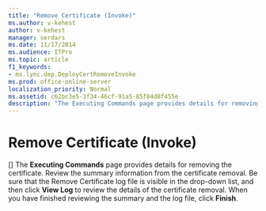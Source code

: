 ```yaml
---
title: "Remove Certificate (Invoke)"
ms.author: v-kehest
author: v-kehest
manager: serdars
ms.date: 11/17/2014
ms.audience: ITPro
ms.topic: article
f1_keywords:
- ms.lync.dep.DeployCertRemoveInvoke
ms.prod: office-online-server
localization_priority: Normal
ms.assetid: c62bc3e5-3f34-46cf-91a5-85f84d8f455e
description: "The Executing Commands page provides details for removing the certificate. Review the summary information from the certificate removal. Be sure that the Remove Certificate log file is visible in the drop-down list, and then click View Log to review the details of the certificate removal. When you have finished reviewing the summary and the log file, click Finish."
---
```


# Remove Certificate (Invoke)
[]
The **Executing Commands** page provides details for removing the certificate. Review the summary information from the certificate removal. Be sure that the Remove Certificate log file is visible in the drop-down list, and then click **View Log** to review the details of the certificate removal. When you have finished reviewing the summary and the log file, click **Finish**.
  

